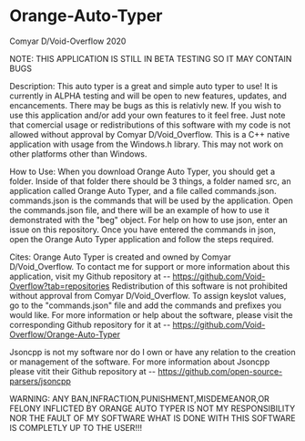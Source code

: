 # Orange-Auto-Typer
 Comyar D/Void-Overflow 2020
 
NOTE: THIS APPLICATION IS STILL IN BETA TESTING SO IT MAY CONTAIN BUGS

Description:
This auto typer is a great and simple auto typer to use! It is currently in ALPHA testing and will be open to new features, updates, and encancements. There may be bugs as this is relativly new. If you wish to use this application and/or add your own features to it feel free. Just note that comercial usage or redistributions of this software with my code is not allowed without approval by Comyar D/Void_Overflow. This is a C++ native application with usage from the Windows.h library. This may not work on other platforms other than Windows.

How to Use:
When you download Orange Auto Typer, you should get a folder. Inside of that folder there should be 3 things, a folder named src, an application called Orange Auto Typer, and a file called commands.json. commands.json is the commands that will be used by the application. Open the commands.json file, and there will be an example of how to use it demonstrated with the "beg" object. For help on how to use json, enter an issue on this repository. Once you have entered the commands in json, open the Orange Auto Typer application and follow the steps required.

 Cites:
 Orange Auto Typer is created and owned by Comyar D/Void_Overflow.
 To contact me for support or more information about 
 this application, visit my Github repository at --
 https://github.com/Void-Overflow?tab=repositories 
 Redistribution of this software is not prohibited without approval from Comyar D/Void_Overflow.
 To assign keyslot values, go to the "commands.json" file and add the commands and  prefixes you would like.
 For more information or help about the software, please visit the corresponding Github repository
 for it at -- https://github.com/Void-Overflow/Orange-Auto-Typer

 Jsoncpp is not my software nor do I own or have any relation to the creation or management 
 of the software. For more information about Jsoncpp please vitit their Github repository at --
 https://github.com/open-source-parsers/jsoncpp
 
 WARNING: ANY BAN,INFRACTION,PUNISHMENT,MISDEMEANOR,OR FELONY INFLICTED BY ORANGE AUTO TYPER IS NOT MY RESPONSIBILITY NOR THE FAULT OF MY SOFTWARE WHAT IS DONE WITH THIS SOFTWARE IS COMPLETLY UP TO THE USER!!!
 


